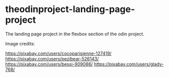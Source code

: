 # theodinproject-landing-page-project
The landing page project in the flexbox section of the odin project.

Image credits:

https://pixabay.com/users/cocoparisienne-127419/
https://pixabay.com/users/pezibear-526143/
https://pixabay.com/users/bessi-909086/
https://pixabay.com/users/glady-768/